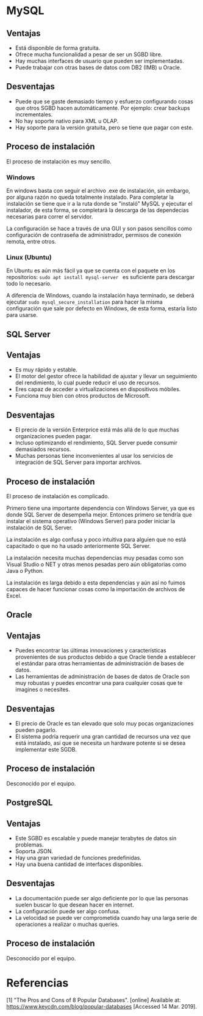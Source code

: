 # MySQL

## Ventajas

* Está disponible de forma gratuita.
* Ofrece mucha funcionalidad a pesar de ser un SGBD libre.
* Hay muchas interfaces de usuario que pueden ser implementadas.
* Puede trabajar con otras bases de datos com DB2 (IMB) u Oracle.

## Desventajas

* Puede que se gaste demasiado tiempo y esfuerzo configurando cosas que otros
SGBD hacen automáticamente. Por ejemplo: crear backups incrementales.
* No hay soporte nativo para XML u OLAP.
* Hay soporte para la versión gratuita, pero se tiene que pagar con este.

## Proceso de instalación

El proceso de instalación es muy sencillo.

### Windows

En windows basta con seguir el archivo .exe de instalación, sin embargo, por
alguna razón no queda totalmente instalado. Para completar la instalación se
tiene que ir a la ruta donde se "instaló" MySQL y ejecutar el instalador, de esta
forma, se completará la descarga de las dependecias necesarias para correr el
servidor.

La configuración se hace a través de una GUI y son pasos sencillos como
configuración de contraseña de administrador, permisos de conexión remota, entre
otros.

### Linux (Ubuntu)

En Ubuntu es aún más fácil ya que se cuenta con el paquete en los repositorios:
`sudo apt install mysql-server ` es suficiente para descargar todo lo necesario.

A diferencia de Windows, cuando la instalación haya terminado, se deberá ejecutar
`sudo mysql_secure_installation` para hacer la misma configuración que sale por
defecto en Windows, de esta forma, estaría listo para usarse.

## SQL Server

## Ventajas

* Es muy rápido y estable.
* El motor del gestor ofrece la habilidad de ajustar y llevar un seguimiento
del rendimiento, lo cual puede reducir el uso de recursos.
* Eres capaz de acceder a virtualizaciones en dispositivos móbiles.
* Funciona muy bien con otros productos de Microsoft.

## Desventajas

* El precio de la versión Enterprice está más allá de lo que muchas organizaciones
pueden pagar.
* Incluso optimizando el rendimiento, SQL Server puede consumir demasiados
recursos.
* Muchas personas tiene inconvenientes al usar los servicios de integración de
SQL Server para importar archivos.

## Proceso de instalación

El proceso de instalación es complicado.

Primero tiene una importante dependencia con Windows Server, ya que es donde
SQL Server de desempeña mejor. Entonces primero se tendría que instalar el
sistema operativo (Windows Server) para poder iniciar la instalación de
SQL Server.

La instalación es algo confusa y poco intuitiva para alguien que no
está capacitado o que no ha usado anteriormente SQL Server.

La instalación necesita muchas dependencias muy pesadas como son Visual Studio
o NET y otras menos pesadas pero aún obligatorias como Java o Python.

La instalación es larga debido a esta dependencias y aún así no fuimos capaces
de hacer funcionar cosas como la importación de archivos de Excel.

## Oracle

## Ventajas

* Puedes encontrar las últimas innovaciones y características provenientes de
sus productos debido a que Oracle tiende a establecer el estándar para otras
herramientas de administración de bases de datos.
* Las herramientas de administración de bases de datos de Oracle son muy
robustas y puedes encontrar una para cualquier cosas que te imagines o necesites.

## Desventajas

* El precio de Oracle es tan elevado que solo muy pocas organizaciones pueden
pagarlo.
* El sistema podría requerir una gran cantidad de recursos una vez que está
instalado, así que se necesita un hardware potente si se desea implementar
este SGDB.

## Proceso de instalación

Desconocido por el equipo.

## PostgreSQL

## Ventajas

* Este SGBD es escalable y puede manejar terabytes de datos sin problemas.
* Soporta JSON.
* Hay una gran variedad de funciones predefinidas.
* Hay una buena cantidad de interfaces disponibles.

## Desventajas

* La documentación puede ser algo deficiente por lo que las personas suelen
buscar lo que desean hacer en internet.
* La configuración puede ser algo confusa.
* La velocidad se puede ver comprometida cuando hay una larga serie de operaciones
a realizar o muchas queries.

## Proceso de instalación

Desconocido por el equipo.

# Referencias

[1] "The Pros and Cons of 8 Popular Databases". [online] Available at: https://www.keycdn.com/blog/popular-databases [Accessed 14 Mar. 2019].

